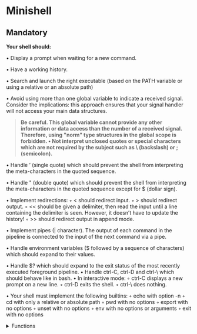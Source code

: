 # Minishell


## Mandatory



  **Your shell should:**

• Display a prompt when waiting for a new command.

• Have a working history.

• Search and launch the right executable (based on the PATH variable or using a relative or an absolute path)

• Avoid using more than one global variable to indicate a received signal. Consider the implications: this approach ensures that your signal handler will not access your main data structures.

>**Be careful. This global variable cannot provide any other
information or data access than the number of a received signal.
Therefore, using "norm" type structures in the global scope is
forbidden.
• Not interpret unclosed quotes or special characters which are not required by the subject such as \ (backslash) or ; (semicolon).**


• Handle ’ (single quote) which should prevent the shell from interpreting the meta-characters in the quoted sequence.

• Handle " (double quote) which should prevent the shell from interpreting the meta-characters in the quoted sequence except for $ (dollar sign).

• Implement redirections:
◦ < should redirect input.
◦ > should redirect output.
◦ << should be given a delimiter, then read the input until a line containing the
delimiter is seen. However, it doesn’t have to update the history!
◦ >> should redirect output in append mode.

• Implement pipes (| character). The output of each command in the pipeline is connected to the input of the next command via a pipe.

• Handle environment variables ($ followed by a sequence of characters) which
should expand to their values.

• Handle $? which should expand to the exit status of the most recently executed foreground pipeline.
• Handle ctrl-C, ctrl-D and ctrl-\ which should behave like in bash.
• In interactive mode:
◦ ctrl-C displays a new prompt on a new line.
◦ ctrl-D exits the shell.
◦ ctrl-\ does nothing.


• Your shell must implement the following builtins:
◦ echo with option -n
◦ cd with only a relative or absolute path
◦ pwd with no options
◦ export with no options
◦ unset with no options
◦ env with no options or arguments
◦ exit with no options

</details>

<details>
<summary>Functions</summary>
readline, rl_clear_history, rl_on_new_line,
rl_replace_line, rl_redisplay, add_history,
printf, malloc, free, write, access, open, read,
close, fork, wait, waitpid, wait3, wait4, signal,
sigaction, sigemptyset, sigaddset, kill, exit,
getcwd, chdir, stat, lstat, fstat, unlink, execve,
dup, dup2, pipe, opendir, readdir, closedir,
strerror, perror, isatty, ttyname, ttyslot, ioctl,
getenv, tcsetattr, tcgetattr, tgetent, tgetflag,
tgetnum, tgetstr, tgoto, tputs

<details>
	<summary>unistd.h</summary>
access, read, close, fork, wait, waitpid
getcwd, chdir, unlink, execve, dup, dup2
pipe, isatty, ttyname, ttyslot



*access*

***access definition in unistd.h***
```c
/* Values for the second argument to access.
   These may be OR'd together.  */
#define	R_OK	4		/* Test for read permission.  */
#define	W_OK	2		/* Test for write permission.  */
#define	X_OK	1		/* Test for execute permission.  */
#define	F_OK	0		/* Test for existence.  */

/* Test for access to NAME using the real UID and real GID.  */
extern int access (const char *__name, int __type) __THROW __nonnull ((1));

```
```c
int		main(void)
{
	int		res[3];
	int		i;

	res[0] = access("/bin/ls", 0);	//Returns 0, as right execution
	res[1] = access("ls", 0);		//Without the absolute path returns an error
	res[2] = access("/bin/cd", 0);	//Since the "cd" command doesn't exist in the /bin, returns an error
	for(i = 0; i < 3; i++)
		printf("Access return: %i\n", res[i]);
}
```
__
```bash
 $> cc unistd.c -o test_unix; ./test_unix
Access return: 0
Access return: -1
Access return: -1
  ```
</details>

<details>
	<summary>wait.h</summary>
		wait3, wait4
</details>

<details>
<summary>signal.h</summary>
	signal, sigaction, sigemptyset, sigaddset, kill
</details>

<details>
<summary>stdlib.h</summary>
	exit, getenv

</details>

<details>
	<summary>stat.h</summary>
		stat, lstat, fstat
</details>

<details>
	<summary>dirent.h</summary>
		opendir, readdir, closedir
</details>

<details>
	<summary>string.h</summary>
		strerror
</details>

<details>
	<summary>stdio.h</summary>
		readline, perror, printf
</details>

<details>
	<summary>stropts.h</summary>
		ioctl
</details>

<details>
	<summary>termios.h</summary>
		tcgetattr, tcsetattr,
</details>

<details>
	<summary>curses.h / term.h</summary>
		tgetent, tgetflag, tgetnum, tgetstr, tgoto, tputs
</details>

</details>

